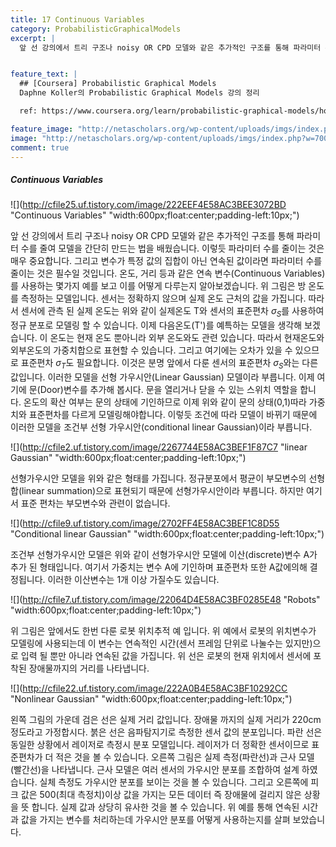 ```yaml
---
title: 17 Continuous Variables
category: ProbabilisticGraphicalModels
excerpt: |
  앞 선 강의에서 트리 구조나 noisy OR CPD 모델와 같은 추가적인 구조를 통해 파라미터 수를 줄여 모델을 간단히 만드는 법을 배웠습니다. 이렇듯 파라미터 수를 줄이는 것은 매우 중요합니다.


feature_text: |
  ## [Coursera] Probabilistic Graphical Models
  Daphne Koller의 Probabilistic Graphical Models 강의 정리

  ref: https://www.coursera.org/learn/probabilistic-graphical-models/home

feature_image: "http://netascholars.org/wp-content/uploads/imgs/index.php?w=700&src=http://netascholars.org/wp-content/uploads/2013/04/9780262258357-1024x512.jpg"
image: "http://netascholars.org/wp-content/uploads/imgs/index.php?w=700&src=http://netascholars.org/wp-content/uploads/2013/04/9780262258357-1024x512.jpg"
comment: true
---
```



##### Continuous Variables

![](http://cfile25.uf.tistory.com/image/222EEF4E58AC3BEE3072BD "Continuous Variables" "width:600px;float:center;padding-left:10px;")

앞 선 강의에서 트리 구조나 noisy OR CPD 모델와 같은 추가적인 구조를 통해 파라미터 수를 줄여 모델을 간단히 만드는 법을 배웠습니다. 이렇듯 파라미터 수를 줄이는 것은 매우 중요합니다. 그리고 변수가 특정 값의 집합이 아닌 연속된 값이라면 파라미터 수를 줄이는 것은 필수일 것입니다. 온도, 거리 등과 같은 연속 변수(Continuous Variables)를 사용하는 몇가지 예를 보고 이를 어떻게 다루는지 알아보겠습니다. 위 그림은 방 온도를 측정하는 모델입니다. 센서는 정확하지 않으며 실제 온도 근처의 값을 가집니다. 따라서 센서에 관측 된 실제 온도는 위와 같이 실제온도 T와 센서의 표준편차 $\sigma_S$를 사용하여 정규 분포로 모델링 할 수 있습니다. 이제 다음온도(T')를 예특하는 모델을 생각해 보겠습니다. 이 온도는 현재 온도 뿐아니라 외부 온도와도 관련 있습니다. 따라서 현재온도와 외부온도의 가중치합으로 표현할 수 있습니다. 그리고 여기에는 오차가 있을 수 있으므로 표준편차 $\sigma_T$도 필요합니다. 이것은 분명 앞에서 다룬 센서의 표준편차 $\sigma_S$와는 다른 값입니다. 이러한 모델을 선형 가우시안(Linear Gaussian) 모델이라 부릅니다. 이제 여기에 문(Door)변수를 추가해 봅시다. 문을 열리거나 닫을 수 있는 스위치 역할을 합니다. 온도의 확산 여부는 문의 상태에 기인하므로 이제 위와 같이 문의 상태(0,1)따라 가중치와 표준편차를 다르게 모델링해야합니다. 이렇듯 조건에 따라 모델이 바뀌기 때문에 이러한 모델을 조건부 선형 가우시안(conditional linear Gaussian)이라 부릅니다.

![](http://cfile2.uf.tistory.com/image/2267744E58AC3BEF1F87C7 "linear Gaussian" "width:600px;float:center;padding-left:10px;")

선형가우시안 모델을 위와 같은 형태를 가집니다. 정규분포에서 평균이 부모변수의 선형합(linear summation)으로 표현되기 때문에 선형가우시안이라 부릅니다. 하지만 여기서 표준 편차는 부모변수와 관련이 없습니다.

![](http://cfile9.uf.tistory.com/image/2702FF4E58AC3BEF1C8D55 "Conditional linear Gaussian" "width:600px;float:center;padding-left:10px;")

조건부 선형가우시안 모델은 위와 같이 선형가우시안 모델에 이산(discrete)변수 A가 추가 된 형태입니다. 여기서 가중치는 변수 A에 기인하며 표준편차 또한 A값에의해 결정됩니다. 이러한 이산변수는 1개 이상 가질수도 있습니다.

![](http://cfile7.uf.tistory.com/image/22064D4E58AC3BF0285E48 "Robots" "width:600px;float:center;padding-left:10px;")

위 그림은 앞에서도 한번 다룬 로봇 위치추적 예 입니다. 위 예에서 로봇의 위치변수가 모델링에 사용되는데 이 변수는 연속적인 시간(센서 프레임 단위로 나눌수는 있지만)으로 입력 될 뿐만 아니라 연속된 값을 가집니다. 위 선은 로봇의 현재 위치에서 센서에 포착된 장애물까지의 거리를 나타냅니다.  

![](http://cfile22.uf.tistory.com/image/222A0B4E58AC3BF10292CC "Nonlinear Gaussian" "width:600px;float:center;padding-left:10px;")

왼쪽 그림의 가운데 검은 선은 실제 거리 값입니다. 장애물 까지의 실제 거리가 220cm 정도라고 가정합시다. 붉은 선은 음파탐지기로 측정한 센서 값의 분포입니다. 파란 선은 동일한 상황에서 레이저로 측정시 분포 모델입니다. 레이저가 더 정확한 센서이므로 표준편차가 더 적은 것을 볼 수 있습니다. 오른쪽 그림은 실제 측정(파란선)과 근사 모델(빨간선)을 나타냅니다. 근사 모델은 여러 센서의 가우시안 분포를 조합하여 설계 하였습니다. 실체 측정도 가우시안 분포를 보이는 것을 볼 수 있습니다. 그리고 오른쪽에 피크 값은 500(최대 측정치)이상 값을 가지는 모든 데이터 즉 장애물에 걸리지 않은 상황을 뜻 합니다. 실제 값과 상당히 유사한 것을 볼 수 있습니다. 위 예를 통해 연속된 시간과 값을 가지는 변수를 처리하는데 가우시안 분포를 어떻게 사용하는지를 살펴 보았습니다.
